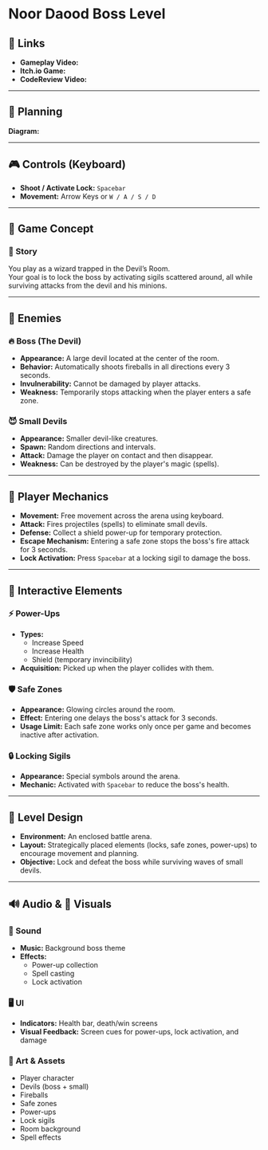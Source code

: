 # Noor Daood Boss Level

## 🔗 Links

- **Gameplay Video:** 
- **Itch.io Game:** 
- **CodeReview Video:** 

---

## 📌 Planning

**Diagram:** 

---

## 🎮 Controls (Keyboard)

- **Shoot / Activate Lock:** `Spacebar`  
- **Movement:** Arrow Keys or `W / A / S / D`

---

## 🧙 Game Concept

### 📖 Story
You play as a wizard trapped in the Devil’s Room.  
Your goal is to lock the boss by activating sigils scattered around, all while surviving attacks from the devil and his minions.

---

## 👹 Enemies

### 🔥 Boss (The Devil)

- **Appearance:** A large devil located at the center of the room.  
- **Behavior:** Automatically shoots fireballs in all directions every 3 seconds.  
- **Invulnerability:** Cannot be damaged by player attacks.  
- **Weakness:** Temporarily stops attacking when the player enters a safe zone.

### 😈 Small Devils

- **Appearance:** Smaller devil-like creatures.  
- **Spawn:** Random directions and intervals.  
- **Attack:** Damage the player on contact and then disappear.  
- **Weakness:** Can be destroyed by the player's magic (spells).

---

## 🧝 Player Mechanics

- **Movement:** Free movement across the arena using keyboard.  
- **Attack:** Fires projectiles (spells) to eliminate small devils.  
- **Defense:** Collect a shield power-up for temporary protection.  
- **Escape Mechanism:** Entering a safe zone stops the boss's fire attack for 3 seconds.  
- **Lock Activation:** Press `Spacebar` at a locking sigil to damage the boss.

---

## 🧩 Interactive Elements

### ⚡ Power-Ups

- **Types:**
  - Increase Speed  
  - Increase Health  
  - Shield (temporary invincibility)
- **Acquisition:** Picked up when the player collides with them.

### 🛡️ Safe Zones

- **Appearance:** Glowing circles around the room.  
- **Effect:** Entering one delays the boss's attack for 3 seconds.
- **Usage Limit:** Each safe zone works only once per game and becomes inactive after activation.

### 🔒 Locking Sigils

- **Appearance:** Special symbols around the arena.  
- **Mechanic:** Activated with `Spacebar` to reduce the boss's health.

---

## 🧭 Level Design

- **Environment:** An enclosed battle arena.  
- **Layout:** Strategically placed elements (locks, safe zones, power-ups) to encourage movement and planning.  
- **Objective:** Lock and defeat the boss while surviving waves of small devils.

---

## 🔊 Audio & 🎨 Visuals

### 🎵 Sound

- **Music:** Background boss theme  
- **Effects:**
  - Power-up collection  
  - Spell casting  
  - Lock activation  

### 🖥️ UI

- **Indicators:** Health bar, death/win screens  
- **Visual Feedback:** Screen cues for power-ups, lock activation, and damage

### 🎨 Art & Assets

- Player character  
- Devils (boss + small)  
- Fireballs  
- Safe zones  
- Power-ups  
- Lock sigils  
- Room background  
- Spell effects
